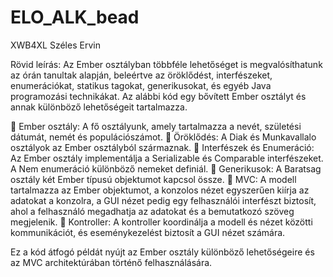 # ELO_ALK_bead

XWB4XL Széles Ervin

Rövid leírás:
Az Ember osztályban többféle lehetőséget is megvalósíthatunk az órán tanultak alapján, beleértve az öröklődést, interfészeket, enumerációkat, statikus tagokat, generikusokat, és egyéb Java programozási technikákat. Az alábbi kód egy bővített Ember osztályt és annak különböző lehetőségeit tartalmazza.

	Ember osztály: A fő osztályunk, amely tartalmazza a nevét, születési dátumát, nemét és populációszámot.
	Öröklődés: A Diak és Munkavallalo osztályok az Ember osztályból származnak.
	Interfészek és Enumeráció: Az Ember osztály implementálja a Serializable és Comparable interfészeket. A Nem enumeráció különböző nemeket definiál.
	Generikusok: A Baratsag osztály két Ember típusú objektumot kapcsol össze.
	MVC: A modell tartalmazza az Ember objektumot, a konzolos nézet egyszerűen kiírja az adatokat a konzolra, a GUI nézet pedig egy felhasználói interfészt biztosít, ahol a felhasználó megadhatja az adatokat és a bemutatkozó szöveg megjelenik.
	Kontroller: A kontroller koordinálja a modell és nézet közötti kommunikációt, és eseménykezelést biztosít a GUI nézet számára.

Ez a kód átfogó példát nyújt az Ember osztály különböző lehetőségeire és az MVC architektúrában történő felhasználására.

